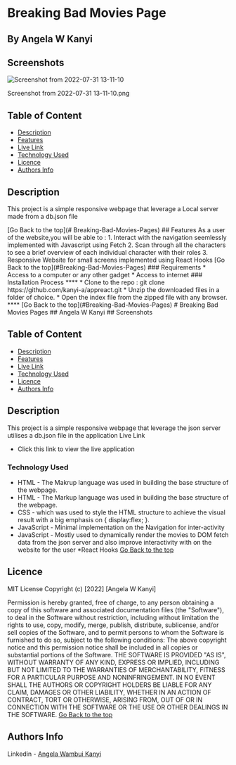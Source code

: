 # Breaking Bad Movies Page
## By Angela W Kanyi
## Screenshots
![Screenshot from 2022-07-31 13-11-10](https://user-images.githubusercontent.com/106078081/182021485-30ce48f3-066b-458a-adc9-ae681153c274.png)

Screenshot from 2022-07-31 13-11-10.png


## Table of Content
 - [Description](#description)
 - [Features](#features)
 - [Live Link](#Live-Link)
 - [Technology  Used](#technology-Used)
 - [Licence](#licence)
 - [Authors Info](#Authors-Info)
 ## Description
 <p>This project is a simple responsive webpage that leverage a Local server made from a db.json file</p>
 [Go Back to the top](# Breaking-Bad-Movies-Pages)
 ## Features
As a user of the website,you will be able to :
1. Interact with the navigation seemlessly implemented with Javascript using Fetch
2. Scan through all the characters to see a brief overview of each individual character with their roles
3. Responsive Website for small screens implemented using React Hooks
[Go Back to the top](#Breaking-Bad-Movies-Pages)
 ###  Requirements
 * Access to  a computer or any other gadget
 * Access to internet
 ### Installation Process
 ****
* Clone to the repo : git clone https://github.com/kanyi-a/appreact.git
* Unzip the downloaded files in a folder of choice.
* Open the index file from the zipped file with any browser.
 ****
[Go Back to the top](#Breaking-Bad-Movies-Pages)
#   Breaking Bad Movies Pages
 ## Angela W Kanyi
 ## Screenshots
 
 ## Table of Content
 - [Description](#description)
 - [Features](#features)
 - [Live Link](#Live-Link)
 - [Technology  Used](#technology-Used)
 - [Licence](#licence)
 - [Authors Info](#Authors-Info)
 ## Description
 <p>This project is a simple responsive webpage that leverage the json server utilises a db.json file in the application </
 [Go Back to the top](#Breaking-Bad-Movies-Pages)
 ## Features
As a user of the website,you will be able to :
1. Interact with the navigation seemlessly implemented with Javascript using Fetch
2. Scan through the trending movies to see a brief overview of each individual character with their roles
3. Responsive Website for small screens implemented using React Hooks
[Go Back to the top](#Breaking-bad-Movies-Page
 ###  Requirements
 * Access to  a computer or any other gadget
 * Access to internet
 ### Installation Process
 ****
* Clone to the repo : git clone git clone https://github.com/kanyi-a/appreact.git
* Open the index file from the zipped file with any browser.
 ****
[Go Back to the top](#Breaking-Bad-Movies-Pages)

### Live Link
- Click this link to view the live application 
### Technology  Used
* HTML - The Makrup language was used in building the base structure of the webpage.
* HTML - The Markup language was used in building the base structure of the webpage.
* CSS - which was used to style the HTML structure to achieve the visual result with a big emphasis on { display:flex; }.
* JavaScript - Minimal implementation on the Navigation for inter-activity
* JavaScript - Mostly used to dynamically render the movies to DOM fetch data from the json server and also improve interactivity with on the website for the user
*React Hooks
[Go Back to the top](#Breaking-Bad-Movies-Pages)
## Licence
MIT License
Copyright (c) [2022] [Angela W Kanyi]

Permission is hereby granted, free of charge, to any person obtaining a copy
of this software and associated documentation files (the "Software"), to deal
in the Software without restriction, including without limitation the rights
to use, copy, modify, merge, publish, distribute, sublicense, and/or sell
copies of the Software, and to permit persons to whom the Software is
furnished to do so, subject to the following conditions:
The above copyright notice and this permission notice shall be included in all
copies or substantial portions of the Software.
THE SOFTWARE IS PROVIDED "AS IS", WITHOUT WARRANTY OF ANY KIND, EXPRESS OR
IMPLIED, INCLUDING BUT NOT LIMITED TO THE WARRANTIES OF MERCHANTABILITY,
FITNESS FOR A PARTICULAR PURPOSE AND NONINFRINGEMENT. IN NO EVENT SHALL THE
AUTHORS OR COPYRIGHT HOLDERS BE LIABLE FOR ANY CLAIM, DAMAGES OR OTHER
LIABILITY, WHETHER IN AN ACTION OF CONTRACT, TORT OR OTHERWISE, ARISING FROM,
OUT OF OR IN CONNECTION WITH THE SOFTWARE OR THE USE OR OTHER DEALINGS IN THE
SOFTWARE.
[Go Back to the top](#Breaking-Bad-Movies-Pages)
## Authors Info
Linkedin - [Angela Wambui Kanyi](linkedin.com/in/angelakanyi)